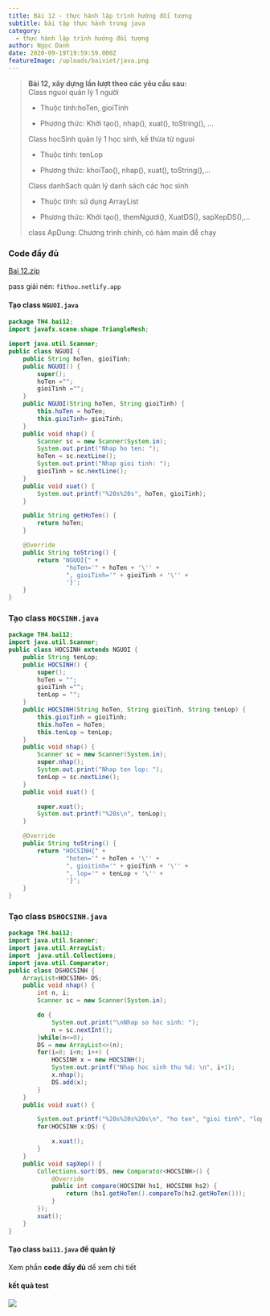 ```yaml
---
title: Bài 12 - thực hành lập trình hướng đối tượng
subtitle: bài tập thực hành trong java
category:
  - thực hành lập trình hướng đối tượng
author: Ngọc Danh
date: 2020-09-19T19:59:59.000Z
featureImage: /uploads/baiviet/java.png
---
```

 
> **Bài 12, xây dựng lần lượt theo các yêu cầu sau:**  
> Class nguoi quản lý 1 người
> 
> *   Thuộc tính:hoTen, gioiTinh
> 
> *   Phương thức: Khởi tạo(), nhap(), xuat(), toString(), ...
> 
> Class hocSinh quản lý 1 học sinh, kế thừa từ nguoi 
> 
> *   Thuộc tính: tenLop
> 
> *   Phương thức: khoiTao(), nhap(), xuat(), toString(),...
> 
> Class danhSach quản lý danh sách các học sinh
> 
> *   Thuộc tính: sử dụng ArrayList
> 
> *   Phương thức: Khởi tạo(), themNgươi(), XuatDS(), sapXepDS(),...
> 
> class ApDung: Chương trình chính, có hàm main để chạy

### Code đầy đủ

[Bai 12.zip](https://bit.ly/33UvqjG)

pass giải nén: `fithou.netlify.app`

#### Tạo class `NGUOI.java`

```java
package TH4.bai12;
import javafx.scene.shape.TriangleMesh;

import java.util.Scanner;
public class NGUOI {
    public String hoTen, gioiTinh;
    public NGUOI() {
        super();
        hoTen ="";
        gioiTinh ="";
    }
    public NGUOI(String hoTen, String gioiTinh) {
        this.hoTen = hoTen;
        this.gioiTinh= gioiTinh;
    }
    public void nhap() {
        Scanner sc = new Scanner(System.in);
        System.out.print("Nhap ho ten: ");
        hoTen = sc.nextLine();
        System.out.print("Nhap gioi tinh: ");
        gioiTinh = sc.nextLine();
    }
    public void xuat() {
        System.out.printf("%20s%20s", hoTen, gioiTinh);
    }

    public String getHoTen() {
        return hoTen;
    }

    @Override
    public String toString() {
        return "NGUOI{" +
                "hoTen='" + hoTen + '\'' +
                ", gioiTinh='" + gioiTinh + '\'' +
                '}';
    }
}
```

### Tạo class `HOCSINH.java`

```java
package TH4.bai12;
import java.util.Scanner;
public class HOCSINH extends NGUOI {
    public String tenLop;
    public HOCSINH() {
        super();
        hoTen = "";
        gioiTinh ="";
        tenLop = "";
    }
    public HOCSINH(String hoTen, String gioiTinh, String tenLop) {
        this.gioiTinh = gioiTinh;
        this.hoTen = hoTen;
        this.tenLop = tenLop;
    }
    public void nhap() {
        Scanner sc = new Scanner(System.in);
        super.nhap();
        System.out.print("Nhap ten lop: ");
        tenLop = sc.nextLine();
    }
    public void xuat() {

        super.xuat();
        System.out.printf("%20s\n", tenLop);
    }

    @Override
    public String toString() {
        return "HOCSINH{" +
                "hoten='" + hoTen + '\'' +
                ", gioitinh='" + gioiTinh + '\'' +
                ", lop='" + tenLop + '\'' +
                '}';
    }
}
```

### Tạo class `DSHOCSINH.java`

```java
package TH4.bai12;
import java.util.Scanner;
import java.util.ArrayList;
import  java.util.Collections;
import java.util.Comparator;
public class DSHOCSINH {
    ArrayList<HOCSINH> DS;
    public void nhap() {
        int n, i;
        Scanner sc = new Scanner(System.in);

        do {
            System.out.print("\nNhap so hoc sinh: ");
            n = sc.nextInt();
        }while(n<=0);
        DS = new ArrayList<>(n);
        for(i=0; i<n; i++) {
            HOCSINH x = new HOCSINH();
            System.out.printf("Nhap hoc sinh thu %d: \n", i+1);
            x.nhap();
            DS.add(x);
        }
    }
    public void xuat() {

        System.out.printf("%20s%20s%20s\n", "ho ten", "gioi tinh", "lop");
        for(HOCSINH x:DS) {

            x.xuat();
        }
    }
    public void sapXep() {
        Collections.sort(DS, new Comparator<HOCSINH>() {
            @Override
            public int compare(HOCSINH hs1, HOCSINH hs2) {
                return (hs1.getHoTen().compareTo(hs2.getHoTen()));
            }
        });
        xuat();
    }
}
```

#### Tạo class `bai11.java` để quản lý

Xem phần **code đầy đủ** dể xem chi tiết

#### kết quả test 

[![](https://1.bp.blogspot.com/-v9LNrpJrApk/Xn8a-jfK3nI/AAAAAAAAeKY/2kp56-PQgYIj_o5xb7EaaagRlFo1UnXxgCLcBGAsYHQ/d/Screen%2BShot%2B2020-03-28%2Bat%2B4.37.12%2BPM.png)](https://1.bp.blogspot.com/-v9LNrpJrApk/Xn8a-jfK3nI/AAAAAAAAeKY/2kp56-PQgYIj_o5xb7EaaagRlFo1UnXxgCLcBGAsYHQ/s1600/Screen%2BShot%2B2020-03-28%2Bat%2B4.37.12%2BPM.png)